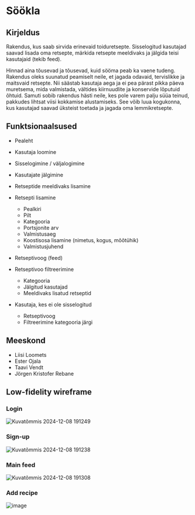 # Söökla

## Kirjeldus

Rakendus, kus saab sirvida erinevaid toiduretsepte. Sisselogitud kasutajad saavad lisada oma retsepte, märkida retsepte meeldivaks ja jälgida teisi kasutajaid (tekib feed).

Hinnad aina tõusevad ja tõusevad, kuid sööma peab ka vaene tudeng. Rakendus oleks suunatud peamiselt neile, et jagada odavaid, tervislikke ja maitsvaid retsepte. Nii säästab kasutaja aega ja ei pea pärast pikka päeva muretsema, mida valmistada, vältides kiirnuudlite ja konservide lõputuid õhtuid. Samuti sobib rakendus hästi neile, kes pole varem palju süüa teinud, pakkudes lihtsat viisi kokkamise alustamiseks. See võib luua kogukonna, kus kasutajad saavad üksteist toetada ja jagada oma lemmikretsepte.

## Funktsionaalsused

* Pealeht
* Kasutaja loomine
* Sisselogimine / väljalogimine
* Kasutajate jälgimine
* Retseptide meeldivaks lisamine
* Retsepti lisamine
  - Pealkiri
  - Pilt
  - Kategooria
  - Portsjonite arv
  - Valmistusaeg
  - Koostisosa lisamine (nimetus, kogus, mõõtühik)
  - Valmistusjuhend
* Retseptivoog (feed)
* Retseptivoo filtreerimine
  - Kategooria
  - Jälgitud kasutajad
  - Meeldivaks lisatud retseptid

* Kasutaja, kes ei ole sisselogitud
  - Retseptivoog
  - Filtreerimine kategooria järgi

## Meeskond

* Liisi Loomets
* Ester Ojala
* Taavi Vendt
* Jörgen Kristofer Rebane

## Low-fidelity wireframe
### Login
![Kuvatõmmis 2024-12-08 191249](https://github.com/user-attachments/assets/c5ab0927-24c5-496c-b16c-20466b5d8358)

### Sign-up
![Kuvatõmmis 2024-12-08 191238](https://github.com/user-attachments/assets/aa268493-7684-4b2d-aef7-b9c2391d41f5)

### Main feed
![Kuvatõmmis 2024-12-08 191308](https://github.com/user-attachments/assets/86a47009-5184-4c1e-a52d-285e1fedba31)

### Add recipe
![image](https://github.com/user-attachments/assets/3c5757e3-151b-4d16-b44b-c4d35b6df73f)

